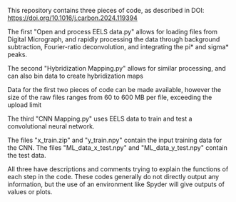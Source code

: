 This repository contains three pieces of code, as described in DOI: https://doi.org/10.1016/j.carbon.2024.119394

The first "Open and process EELS data.py" allows for loading files from Digital Micrograph, and rapidly processing the data through background subtraction, Fourier-ratio deconvolution, and integrating the pi* and sigma* peaks.

The second "Hybridization Mapping.py" allows for similar processing, and can also bin data to create hybridization maps
  
  Data for the first two pieces of code can be made available, however the size of the raw files ranges from 60 to 600 MB per file, exceeding the upload limit

The third "CNN Mapping.py" uses EELS data to train and test a convolutional neural network.
  
  The files "x_train.zip" and "y_train.npy" contain the input training data for the CNN. The files "ML_data_x_test.npy" and "ML_data_y_test.npy" contain the test data.
  
All three have descriptions and comments trying to explain the functions of each step in the code.  These codes generally do not directly output any information, but the use of an environment like Spyder will give outputs of values or plots.
